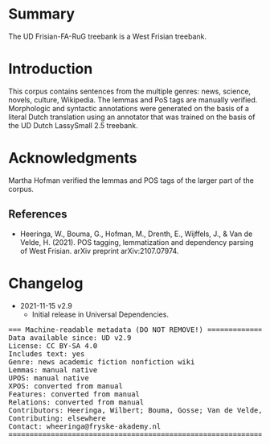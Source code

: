 # Summary

The UD Frisian-FA-RuG treebank is a West Frisian treebank.


# Introduction

This corpus contains sentences from the multiple genres: news, science, novels,
culture, Wikipedia. The lemmas and PoS tags are manually verified. Morphologic
and syntactic annotations were generated on the basis of a literal Dutch
translation using an annotator that was trained on the basis of the UD Dutch
LassySmall 2.5 treebank.


# Acknowledgments

Martha Hofman verified the lemmas and POS tags of the larger part of the corpus.

## References

* Heeringa, W., Bouma, G., Hofman, M., Drenth, E., Wijffels, J., & Van de Velde,
  H. (2021). POS tagging, lemmatization and dependency parsing of West Frisian.
  arXiv preprint arXiv:2107.07974.


# Changelog

* 2021-11-15 v2.9
  * Initial release in Universal Dependencies.


<pre>
=== Machine-readable metadata (DO NOT REMOVE!) ================================
Data available since: UD v2.9
License: CC BY-SA 4.0
Includes text: yes
Genre: news academic fiction nonfiction wiki
Lemmas: manual native
UPOS: manual native
XPOS: converted from manual
Features: converted from manual
Relations: converted from manual
Contributors: Heeringa, Wilbert; Bouma, Gosse; Van de Velde, Hans
Contributing: elsewhere
Contact: wheeringa@fryske-akademy.nl
===============================================================================
</pre>
